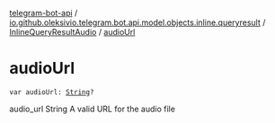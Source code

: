 [telegram-bot-api](../../index.md) / [io.github.oleksivio.telegram.bot.api.model.objects.inline.queryresult](../index.md) / [InlineQueryResultAudio](index.md) / [audioUrl](./audio-url.md)

# audioUrl

`var audioUrl: `[`String`](https://kotlinlang.org/api/latest/jvm/stdlib/kotlin/-string/index.html)`?`

audio_url String A valid URL for the audio file

